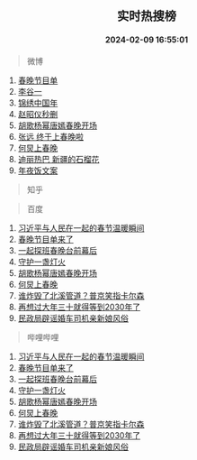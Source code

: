 <div align="center"><h2>实时热搜榜</h2><h4>2024-02-09 16:55:01</h4></div>

> 微博  

1. [春晚节目单](https://s.weibo.com/weibo?q=%E6%98%A5%E6%99%9A%E8%8A%82%E7%9B%AE%E5%8D%95&t=31&band_rank=1&Refer=top)<br />
2. [李谷一](https://s.weibo.com/weibo?q=%E6%9D%8E%E8%B0%B7%E4%B8%80&t=31&band_rank=2&Refer=top)<br />
3. [锦绣中国年](https://s.weibo.com/weibo?q=%23%E9%94%A6%E7%BB%A3%E4%B8%AD%E5%9B%BD%E5%B9%B4%23&t=31&band_rank=3&Refer=top)<br />
4. [赵昭仪秒删](https://s.weibo.com/weibo?q=%23%E8%B5%B5%E6%98%AD%E4%BB%AA%E7%A7%92%E5%88%A0%23&t=31&band_rank=4&Refer=top)<br />
5. [胡歌杨幂唐嫣春晚开场](https://s.weibo.com/weibo?q=%23%E8%83%A1%E6%AD%8C%E6%9D%A8%E5%B9%82%E5%94%90%E5%AB%A3%E6%98%A5%E6%99%9A%E5%BC%80%E5%9C%BA%23&t=31&band_rank=5&Refer=top)<br />
6. [张远 终于上春晚啦](https://s.weibo.com/weibo?q=%E5%BC%A0%E8%BF%9C%20%E7%BB%88%E4%BA%8E%E4%B8%8A%E6%98%A5%E6%99%9A%E5%95%A6&t=31&band_rank=6&Refer=top)<br />
7. [何炅上春晚](https://s.weibo.com/weibo?q=%23%E4%BD%95%E7%82%85%E4%B8%8A%E6%98%A5%E6%99%9A%23&t=31&band_rank=7&Refer=top)<br />
8. [迪丽热巴 新疆的石榴花](https://s.weibo.com/weibo?q=%E8%BF%AA%E4%B8%BD%E7%83%AD%E5%B7%B4%20%E6%96%B0%E7%96%86%E7%9A%84%E7%9F%B3%E6%A6%B4%E8%8A%B1&t=31&band_rank=8&Refer=top)<br />
9. [年夜饭文案](https://s.weibo.com/weibo?q=%E5%B9%B4%E5%A4%9C%E9%A5%AD%E6%96%87%E6%A1%88&t=31&band_rank=9&Refer=top)<br />

> 知乎  


> 百度  

1. [习近平与人民在一起的春节温暖瞬间](https://www.baidu.com/s?wd=%E4%B9%A0%E8%BF%91%E5%B9%B3%E4%B8%8E%E4%BA%BA%E6%B0%91%E5%9C%A8%E4%B8%80%E8%B5%B7%E7%9A%84%E6%98%A5%E8%8A%82%E6%B8%A9%E6%9A%96%E7%9E%AC%E9%97%B4&sa=fyb_news&rsv_dl=fyb_news)<br />
2. [春晚节目单来了](https://www.baidu.com/s?wd=%E6%98%A5%E6%99%9A%E8%8A%82%E7%9B%AE%E5%8D%95%E6%9D%A5%E4%BA%86&sa=fyb_news&rsv_dl=fyb_news)<br />
3. [一起探班春晚台前幕后](https://www.baidu.com/s?wd=%E4%B8%80%E8%B5%B7%E6%8E%A2%E7%8F%AD%E6%98%A5%E6%99%9A%E5%8F%B0%E5%89%8D%E5%B9%95%E5%90%8E&sa=fyb_news&rsv_dl=fyb_news)<br />
4. [守护一盏灯火](https://www.baidu.com/s?wd=%E5%AE%88%E6%8A%A4%E4%B8%80%E7%9B%8F%E7%81%AF%E7%81%AB&sa=fyb_news&rsv_dl=fyb_news)<br />
5. [胡歌杨幂唐嫣春晚开场](https://www.baidu.com/s?wd=%E8%83%A1%E6%AD%8C%E6%9D%A8%E5%B9%82%E5%94%90%E5%AB%A3%E6%98%A5%E6%99%9A%E5%BC%80%E5%9C%BA&sa=fyb_news&rsv_dl=fyb_news)<br />
6. [何炅上春晚](https://www.baidu.com/s?wd=%E4%BD%95%E7%82%85%E4%B8%8A%E6%98%A5%E6%99%9A&sa=fyb_news&rsv_dl=fyb_news)<br />
7. [谁炸毁了北溪管道？普京笑指卡尔森](https://www.baidu.com/s?wd=%E8%B0%81%E7%82%B8%E6%AF%81%E4%BA%86%E5%8C%97%E6%BA%AA%E7%AE%A1%E9%81%93%EF%BC%9F%E6%99%AE%E4%BA%AC%E7%AC%91%E6%8C%87%E5%8D%A1%E5%B0%94%E6%A3%AE&sa=fyb_news&rsv_dl=fyb_news)<br />
8. [再想过大年三十就得等到2030年了](https://www.baidu.com/s?wd=%E5%86%8D%E6%83%B3%E8%BF%87%E5%A4%A7%E5%B9%B4%E4%B8%89%E5%8D%81%E5%B0%B1%E5%BE%97%E7%AD%89%E5%88%B02030%E5%B9%B4%E4%BA%86&sa=fyb_news&rsv_dl=fyb_news)<br />
9. [民政局辟谣婚车司机亲新娘风俗](https://www.baidu.com/s?wd=%E6%B0%91%E6%94%BF%E5%B1%80%E8%BE%9F%E8%B0%A3%E5%A9%9A%E8%BD%A6%E5%8F%B8%E6%9C%BA%E4%BA%B2%E6%96%B0%E5%A8%98%E9%A3%8E%E4%BF%97&sa=fyb_news&rsv_dl=fyb_news)<br />

> 哔哩哔哩  

1. [习近平与人民在一起的春节温暖瞬间](https://www.baidu.com/s?wd=%E4%B9%A0%E8%BF%91%E5%B9%B3%E4%B8%8E%E4%BA%BA%E6%B0%91%E5%9C%A8%E4%B8%80%E8%B5%B7%E7%9A%84%E6%98%A5%E8%8A%82%E6%B8%A9%E6%9A%96%E7%9E%AC%E9%97%B4&sa=fyb_news&rsv_dl=fyb_news)<br />
2. [春晚节目单来了](https://www.baidu.com/s?wd=%E6%98%A5%E6%99%9A%E8%8A%82%E7%9B%AE%E5%8D%95%E6%9D%A5%E4%BA%86&sa=fyb_news&rsv_dl=fyb_news)<br />
3. [一起探班春晚台前幕后](https://www.baidu.com/s?wd=%E4%B8%80%E8%B5%B7%E6%8E%A2%E7%8F%AD%E6%98%A5%E6%99%9A%E5%8F%B0%E5%89%8D%E5%B9%95%E5%90%8E&sa=fyb_news&rsv_dl=fyb_news)<br />
4. [守护一盏灯火](https://www.baidu.com/s?wd=%E5%AE%88%E6%8A%A4%E4%B8%80%E7%9B%8F%E7%81%AF%E7%81%AB&sa=fyb_news&rsv_dl=fyb_news)<br />
5. [胡歌杨幂唐嫣春晚开场](https://www.baidu.com/s?wd=%E8%83%A1%E6%AD%8C%E6%9D%A8%E5%B9%82%E5%94%90%E5%AB%A3%E6%98%A5%E6%99%9A%E5%BC%80%E5%9C%BA&sa=fyb_news&rsv_dl=fyb_news)<br />
6. [何炅上春晚](https://www.baidu.com/s?wd=%E4%BD%95%E7%82%85%E4%B8%8A%E6%98%A5%E6%99%9A&sa=fyb_news&rsv_dl=fyb_news)<br />
7. [谁炸毁了北溪管道？普京笑指卡尔森](https://www.baidu.com/s?wd=%E8%B0%81%E7%82%B8%E6%AF%81%E4%BA%86%E5%8C%97%E6%BA%AA%E7%AE%A1%E9%81%93%EF%BC%9F%E6%99%AE%E4%BA%AC%E7%AC%91%E6%8C%87%E5%8D%A1%E5%B0%94%E6%A3%AE&sa=fyb_news&rsv_dl=fyb_news)<br />
8. [再想过大年三十就得等到2030年了](https://www.baidu.com/s?wd=%E5%86%8D%E6%83%B3%E8%BF%87%E5%A4%A7%E5%B9%B4%E4%B8%89%E5%8D%81%E5%B0%B1%E5%BE%97%E7%AD%89%E5%88%B02030%E5%B9%B4%E4%BA%86&sa=fyb_news&rsv_dl=fyb_news)<br />
9. [民政局辟谣婚车司机亲新娘风俗](https://www.baidu.com/s?wd=%E6%B0%91%E6%94%BF%E5%B1%80%E8%BE%9F%E8%B0%A3%E5%A9%9A%E8%BD%A6%E5%8F%B8%E6%9C%BA%E4%BA%B2%E6%96%B0%E5%A8%98%E9%A3%8E%E4%BF%97&sa=fyb_news&rsv_dl=fyb_news)<br />
